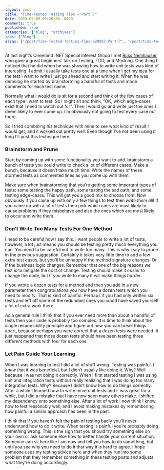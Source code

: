 ```yaml
---
layout: post
title: "Time-Tested Testing Tips – Part 7"
date: 2009-09-09 09:26:00 -0400
comments: true
published: true
categories: ["blog", "archives"]
tags: ["Blog"]
alias: ["/post/Time-Tested-Testing-Tips-e28093-Part-7", "/post/time-tested-testing-tips-e28093-part-7"]
---
```

<!-- more -->

<p>At last night&rsquo;s Cleveland .NET Special Interest Group I met <a href="http://russology.com/" target="_blank">Russ Nemhauser</a> who gave a great beginners&rsquo; talk on Testing, TDD, and Mocking. One thing I noticed that he did when he was showing how to write unit tests was kind of interesting. I admit I usually take tests one at a time when I get my idea for the test I want to write I just go ahead and start writing it. When he was demoing he started by brainstorming a handful of tests and made comments for each test name.</p>
<p>Normally what I would do is sit for a second and think of the few cases of each type I want to test. So I might sit and think, &ldquo;OK, which edge-cases exist that I need to watch out for&rdquo;. Then I would go and write just the ones I deem likely to ever come up. I&rsquo;m obviously not going to test every case out there.</p>
<p>So I tried combining his technique with mine to see what kind of result I would get, and it worked out pretty well. Even though I&rsquo;ve not been using it long I&rsquo;ll post this technique here.</p>
<h3>Brainstorm and Prune</h3>
<p>Start by coming up with some functionality you want to add. brainstorm a bunch of tests you could write to check a lot of different cases. Make a bunch, because it doesn&rsquo;t take much time. Write the names of these stormed tests as commented lines as you come up with them.</p>
<p>Make sure when brainstorming that you&rsquo;re getting some important types of tests: some testing the happy path, some testing the sad path, and some testing edge-cases. This will get you a good mix to choose from. Now obviously if you came up with only a few things to test then <em>write them all</em>! If you came up with a lot of tests then pick which ones are most likely to cause problems if they misbehave and also the ones which are most likely to occur and write them.</p>
<h3>Don&rsquo;t Write Too Many Tests For One Method</h3>
<p>I need to be careful how I say this. I want people to write a lot of tests, however, a lot just means you should be testing pretty much everything you can. You need to be careful not to write too many. This is why I say to prune in the previous suggestion. Certainly it takes very little time to add a few extra test cases, but you&rsquo;ll be unhappy if the method signature changes. Or if the business logic changes. Remember that one of the big reasons we test is to mitigate the cost of change. Testing should make it <em>easier</em> to change the code, but if you write to many it will make things <em>harder</em>.</p>
<p>If you wrote a dozen tests for a method and then you add in a new parameter then congratulations you now have a dozen tests which you need to modify. That is kind of painful. Perhaps if you had only written six tests and left off some of the redundant ones you could have saved yourself a lot of extra work there.</p>
<p>As a general rule I think that if you ever need more than about a handful of tests then your code is probably too complex. It is time to think about the single responsibility principle and figure out how you can break things apart, because perhaps you were correct that a dozen tests were needed. It just happened that those dozen tests should have been testing three different methods with four for each one.</p>
<h3>Let Pain Guide Your Learning</h3>
<p>When I was learning to test I did a lot of stuff <em>wrong</em>. Testing was painful.<em>&nbsp;</em>I <em>knew</em> that it was beneficial, but I didn&rsquo;t usually like doing it. Why? Well because I was not doing it correctly. When I first started testing I was using unit and integration tests without really realizing that I was doing too many integration tests. Why? Because I didn&rsquo;t know how to do things correctly. After a while I learned how to write more unit tests and it was great for a while, but I did a mistake that I have now seen many others make. I shifted my dependency onto something else. After a lot of work I now think I know how to test reasonably well, and I avoid making mistakes by remembering how painful a similar approach has been in the past.</p>
<p>I think that if you haven&rsquo;t felt the pain of testing badly you&rsquo;ll never understand how to do it write. When testing is painful you&rsquo;re probably doing something wrong. This is the sign that you should try something else on your own or ask someone else how to better handle your current situation. Someone can sit here like I am now and tell you how to do something, but until you see why you need to do it that way it is hard to agree. I hope someone uses my testing advice here and when they run into some problem that they remember something in these testing posts and adjusts what they&rsquo;re doing accordingly.</p>
